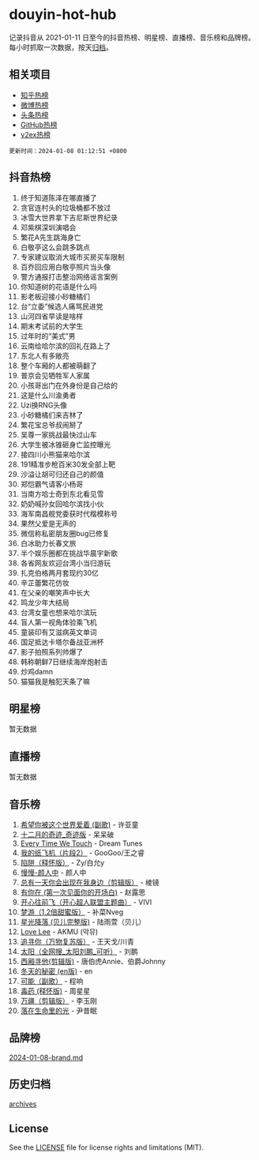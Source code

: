# douyin-hot-hub

记录抖音从 2021-01-11 日至今的抖音热榜、明星榜、直播榜、音乐榜和品牌榜。每小时抓取一次数据，按天[归档](archives)。

## 相关项目

- [知乎热榜](https://github.com/lonnyzhang423/zhihu-hot-hub)
- [微博热榜](https://github.com/lonnyzhang423/weibo-hot-hub)
- [头条热榜](https://github.com/lonnyzhang423/toutiao-hot-hub)
- [GitHub热榜](https://github.com/lonnyzhang423/github-hot-hub)
- [v2ex热榜](https://github.com/lonnyzhang423/v2ex-hot-hub)


`更新时间：2024-01-08 01:12:51 +0800`

## 抖音热榜

1. 终于知道陈泽在哪直播了
1. 贪官连村头的垃圾桶都不放过
1. 冰雪大世界拿下吉尼斯世界纪录
1. 邓紫棋深圳演唱会
1. 繁花A先生跳海身亡
1. 白敬亭这么会跳多跳点
1. 专家建议取消大城市买房买车限制
1. 百乔回应用白敬亭照片当头像
1. 警方通报打击整治网络谣言案例
1. 你知道树的花语是什么吗
1. 影老板迎接小砂糖橘们
1. 台“立委”候选人痛骂民进党
1. 山河四省早读是啥样
1. 期末考试前的大学生
1. 过年时的“美式”男
1. 云南给哈尔滨的回礼在路上了
1. 东北人有多敞亮
1. 整个车厢的人都被萌翻了
1. 普京会见牺牲军人家属
1. 小孩哥出门在外身份是自己给的
1. 这是什么川渝勇者
1. Uzi换RNG头像
1. 小砂糖橘们来吉林了
1. 繁花宝总爷叔闹掰了
1. 吴尊一家挑战最快过山车
1. 大学生被冰锥砸身亡监控曝光
1. 接四川小熊猫来哈尔滨
1. 191精准步枪百米30发全部上靶
1. 沙溢让胡可归还自己的颜值
1. 郑恺霸气请客小杨哥
1. 当南方哈士奇到东北看见雪
1. 奶奶喊孙女回哈尔滨找小伙
1. 海军南昌舰党委获时代楷模称号
1. 果然父爱是无声的
1. 微信称私密朋友圈bug已修复
1. 白冰助力长春文旅
1. 半个娱乐圈都在挑战华晨宇新歌
1. 各省网友欢迎台湾小当归游玩
1. 扎克伯格两月套现约30亿
1. 辛芷蕾繁花仿妆
1. 在父亲的嘲笑声中长大
1. 鸣龙少年大结局
1. 台湾女童也想来哈尔滨玩
1. 盲人第一视角体验乘飞机
1. 童装印有艾滋病英文单词
1. 国足抵达卡塔尔备战亚洲杯
1. 影子拍照系列帅爆了
1. 韩称朝鲜7日继续海岸炮射击
1. 炒鸡damn
1. 猫猫我是触犯天条了嘛

## 明星榜

暂无数据

## 直播榜

暂无数据

## 音乐榜

1. [希望你被这个世界爱着 (副歌)](https://sf86-cdn-tos.douyinstatic.com/obj/tos-cn-ve-2774/oUHCmWQfZlE3QQBKBeD8rCFLpJzPgCpImhsxMt) - 许亚童
1. [十二月的奇迹_奇迹版](https://sf6-cdn-tos.douyinstatic.com/obj/tos-cn-ve-2774/oMslvA9FBzGMGHnyUuoiiUjtIAXfMz6tzwByW8) - 呆呆破
1. [Every Time We Touch](https://sf86-cdn-tos.douyinstatic.com/obj/tos-cn-ve-2774/ogN6lUKQeBBfEVhIOMikG1CcJjugxk1tztZyhP) - Dream Tunes
1. [我的纸飞机（片段2）](https://sf86-cdn-tos.douyinstatic.com/obj/tos-cn-ve-2774/oM2ZrKcg2CD5AeRB2gkeXOFB1IxAGJdZPazYHf) - GooGoo/王之睿
1. [陷阱（释怀版）](https://sf86-cdn-tos.douyinstatic.com/obj/tos-cn-ve-2774/oE8C21LeZrzKLDFfQYgMzx4GAIHageG5IzayY7) - Zy/白允y
1. [慢慢-颜人中](https://sf86-cdn-tos.douyinstatic.com/obj/tos-cn-ve-2774/ocjHNfBXdBxQNC8ZGAeoLMFTUgtBg8bkExunDC) - 颜人中
1. [总有一天你会出现在我身边（剪辑版）](https://sf86-cdn-tos.douyinstatic.com/obj/tos-cn-ve-2774/oMLsHwhWW7CYoAhoWB9EXUQIzNBsfAJxpAoxCU) - 棱镜
1. [有你在 (第一次见面你的开场白)](https://sf3-cdn-tos.douyinstatic.com/obj/tos-cn-ve-2774/oAthrQ3ClJBfI57uBoFEgNDYtNCZ0TSYQQfxQ0) - 赵露思
1. [开心往前飞（开心超人联盟主题曲）](https://sf6-cdn-tos.douyinstatic.com/obj/tos-cn-ve-2774/9d8fb7c82cf1421fb93a9fe925275e0a) - VIVI
1. [梦游（1.2倍甜蜜版）](https://sf86-cdn-tos.douyinstatic.com/obj/tos-cn-ve-2774/o4gyAUm8hwufoEABmwVIiQtHsFuGzAEEWtNMzo) - 补菜Nveg
1. [星光降落 (贝儿完整版)](https://sf86-cdn-tos.douyinstatic.com/obj/tos-cn-ve-2774/okwB9hAwyAtsFFkFBzAX1hOOfQuIoMNs0W2Mwr) - 陆雨萱（贝儿）
1. [Love Lee](https://sf86-cdn-tos.douyinstatic.com/obj/tos-cn-ve-2774/o05GbkJGbCBTdDnMtB0fwOYgkeZp23vrWQDQBS) - AKMU (악뮤)
1. [追寻你（万物复苏版）](https://sf86-cdn-tos.douyinstatic.com/obj/tos-cn-ve-2774/oYeAZJsbjIDit9APmBg8u6uDUQnHmoCf3gbo74) - 王天戈/川青
1. [太阳（全网搜_太阳刘鹏_可听）](https://sf3-cdn-tos.douyinstatic.com/obj/tos-cn-ve-2774/ogWbyIQnlBFImVbeDocRdCIYtBHlbJXgfZMvgz) - 刘鹏
1. [西厢寻他(剪辑版)](https://sf6-cdn-tos.douyinstatic.com/obj/tos-cn-ve-2774/oUsAVfAQKlRNxEv5qxvIB8o5qmIWUcXbzJKJhw) - 唐伯虎Annie、伯爵Johnny
1. [冬天的秘密 (en版)](https://sf86-cdn-tos.douyinstatic.com/obj/tos-cn-ve-2774/okIuMHDdzyf3FjGK4Lphe1vfHcQaPIHAg0Z4CR) - en
1. [可能（副歌）](https://sf6-cdn-tos.douyinstatic.com/obj/tos-cn-ve-2774/cde1731888894259b333569393c2fb51) - 程响
1. [毒药 (释怀版)](https://sf6-cdn-tos.douyinstatic.com/obj/tos-cn-ve-2774/oYILMEAzspdZBIzy4frJNB8ZHPHWAhiwowd4Ad) - 周星星
1. [万疆（剪辑版）](https://sf86-cdn-tos.douyinstatic.com/obj/tos-cn-ve-2774/ooG7oVgFlDTelKCjCsTTobQvbdtj1BBQXnfZd8) - 李玉刚
1. [落在生命里的光](https://sf3-cdn-tos.douyinstatic.com/obj/tos-cn-ve-2774/d9ffa8c090124ea58bb10df9b510c01d) - 尹昔眠

## 品牌榜

[2024-01-08-brand.md](archives/2024-01-08-brand.md)

## 历史归档

[archives](archives)

## License

See the [LICENSE](LICENSE) file for license rights and limitations (MIT).
